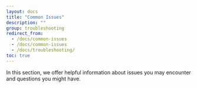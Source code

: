 ```yaml
---
layout: docs
title: "Common Issues"
description: ""
group: troubleshooting
redirect_from:
  - /docs/common-issues
  - /docs/common-issues
  - /docs/troubleshooting/
toc: true
---
```

In this section, we offer helpful information about issues you may encounter and questions you might have.
